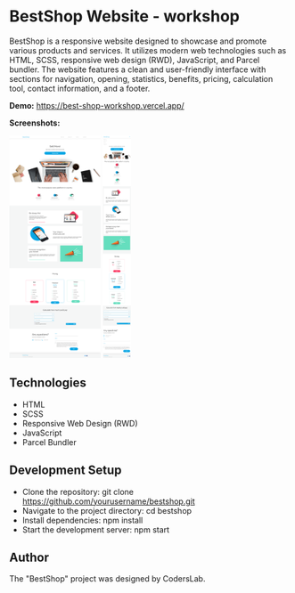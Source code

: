 # BestShop Website - workshop

BestShop is a responsive website designed to showcase and promote various products and services. It utilizes modern web technologies such as HTML, SCSS, responsive web design (RWD), JavaScript, and Parcel bundler. The website features a clean and user-friendly interface with sections for navigation, opening, statistics, benefits, pricing, calculation tool, contact information, and a footer.

**Demo:** https://best-shop-workshop.vercel.app/

**Screenshots:**

<span>
<img src="assets/photos/best-shop.png" alt="bestshop" height="400">
<img src="assets/photos/best-shop-rwd.png" alt="about_section" height="400">
</span>

## Technologies

- HTML
- SCSS
- Responsive Web Design (RWD)
- JavaScript
- Parcel Bundler

## Development Setup

- Clone the repository: git clone https://github.com/yourusername/bestshop.git
- Navigate to the project directory: cd bestshop
- Install dependencies: npm install
- Start the development server: npm start

## Author

The "BestShop" project was designed by CodersLab.




